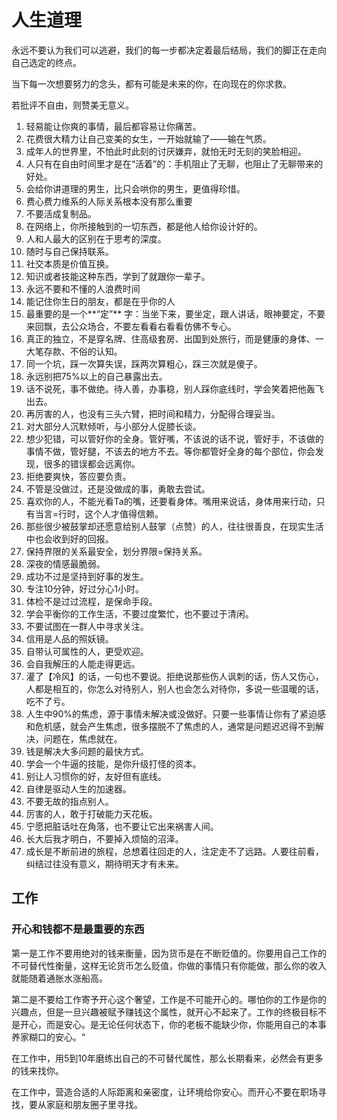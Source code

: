 # 人生道理
永远不要认为我们可以逃避，我们的每一步都决定着最后结局，我们的脚正在走向自己选定的终点。

当下每一次想要努力的念头，都有可能是未来的你，在向现在的你求救。

若批评不自由，则赞美无意义。

1. 轻易能让你爽的事情，最后都容易让你痛苦。
2. 花费很大精力让自己变美的女生，一开始就输了——输在气质。
3. 成年人的世界里，不怕此时此刻的讨厌嫌弃，就怕无时无刻的笑脸相迎。
4. 人只有在自由时间里才是在“活着”的：手机阻止了无聊，也阻止了无聊带来的好处。
5. 会给你讲道理的男生，比只会哄你的男生，更值得珍惜。
6. 费心费力维系的人际关系根本没有那么重要
7. 不要活成复制品。
8. 在网络上，你所接触到的一切东西，都是他人给你设计好的。
9. 人和人最大的区别在于思考的深度。
10. 随时与自己保持联系。
11. 社交本质是价值互换。
12. 知识或者技能这种东西，学到了就跟你一辈子。
13. 永远不要和不懂的人浪费时间
14. 能记住你生日的朋友，都是在乎你的人
15. 最重要的是一个**“定”** 字：当坐下来，要坐定，跟人讲话，眼神要定，不要来回飘，去公众场合，不要左看看右看看仿佛不专心。
16. 真正的独立，不是穿名牌、住高级套房、出国到处旅行，而是健康的身体、一大笔存款、不俗的认知。
17. 同一个坑，踩一次算失误，踩两次算粗心，踩三次就是傻子。
18. 永远别把75%以上的自己暴露出去。
19. 话不说死，事不做绝。待人善，办事稳，别人踩你底线时，学会笑着把他轰飞出去。
20. 再厉害的人，也没有三头六臂，把时间和精力，分配得合理妥当。
21. 对大部分人沉默倾听，与小部分人促膝长谈。
22. 想少犯错，可以管好你的全身。管好嘴，不该说的话不说，管好手，不该做的事情不做，管好腿，不该去的地方不去。等你都管好全身的每个部位，你会发现，很多的错误都会远离你。
23. 拒绝要爽快，答应要负责。
24. 不管是没做过，还是没做成的事，勇敢去尝试。
25. 喜欢你的人，不能光看Ta的嘴，还要看身体。嘴用来说话，身体用来行动，只有当言=行时，这个人才值得信赖。
26. 那些很少被鼓掌却还愿意给别人鼓掌（点赞）的人，往往很善良，在现实生活中也会收到好的回报。
27. 保持界限的关系最安全，划分界限=保持关系。
28. 深夜的情感最脆弱。
29. 成功不过是坚持到好事的发生。
30. 专注10分钟，好过分心1小时。
31. 体检不是过过流程，是保命手段。
32. 学会平衡你的工作生活，不要过度繁忙，也不要过于清闲。
33. 不要试图在一群人中寻求关注。
34. 信用是人品的照妖镜。
35. 自带认可属性的人，更受欢迎。
36. 会自我解压的人能走得更远。
37. 灌了【冷风】的话，一句也不要说。拒绝说那些伤人讽刺的话，伤人又伤心，人都是相互的，你怎么对待别人，别人也会怎么对待你，多说一些温暖的话，吃不了亏。
38. 人生中90%的焦虑，源于事情未解决或没做好。只要一些事情让你有了紧迫感和危机感，就会产生焦虑，很多摆脱不了焦虑的人，通常是问题迟迟得不到解决，问题在，焦虑就在。
39. 钱是解决大多问题的最快方式。
40. 学会一个牛逼的技能，是你升级打怪的资本。
41. 别让人习惯你的好，友好但有底线。
42. 自律是驱动人生的加速器。
43. 不要无故的指点别人。
44. 厉害的人，敢于打破能力天花板。
45. 宁愿把脏话吐在角落，也不要让它出来祸害人间。
46. 长大后我才明白，不要掉入烦恼的沼泽。
47. 成长是不断前进的旅程，总想着往回走的人，注定走不了远路。人要往前看，纠结过往没有意义，期待明天才有未来。

## 工作
### 开心和钱都不是最重要的东西
第一是工作不要用绝对的钱来衡量，因为货币是在不断贬值的。你要用自己工作的不可替代性衡量，这样无论货币怎么贬值，你做的事情只有你能做，那么你的收入就能随着通胀水涨船高。

第二是不要给工作寄予开心这个奢望，工作是不可能开心的。哪怕你的工作是你的兴趣点，但是一旦兴趣被赋予赚钱这个属性，就开心不起来了。工作的终极目标不是开心，而是安心。是无论任何状态下，你的老板不能缺少你，你能用自己的本事养家糊口的安心。“

在工作中，用5到10年磨练出自己的不可替代属性，那么长期看来，必然会有更多的钱来找你。

在工作中，营造合适的人际距离和亲密度，让环境给你安心。而开心不要在职场寻找，要从家庭和朋友圈子里寻找。
